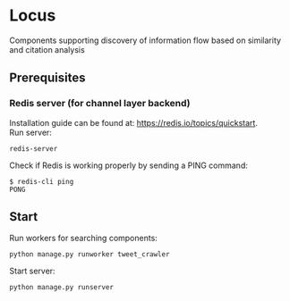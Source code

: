 # Locus

Components supporting discovery of information flow based on similarity and citation analysis

## Prerequisites

### Redis server (for channel layer backend)
Installation guide can be found at: https://redis.io/topics/quickstart. <br/>
Run server:
```
redis-server
```
Check if Redis is working properly by sending a PING command:
```
$ redis-cli ping
PONG
```
## Start
Run workers for searching components:
```
python manage.py runworker tweet_crawler
```
Start server:
```
python manage.py runserver
```
